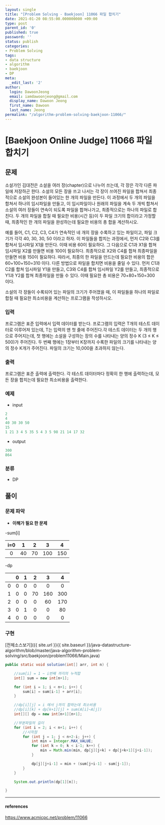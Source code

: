```yaml
---
layout: single
title: "[Problem Solving - Baekjoon] 11066 파일 합치기"
date: 2021-01-20 08:55:00.000000000 +09:00
type: post
parent_id: '0'
published: true
password: ''
status: publish
categories:
- Problem Solving
tags:
- data structure
- algorithm
- baekjoon
- DP
meta:
  _edit_last: '2'
author:
  login: DawoonJeong
  email: iamdawoonjeong@gmail.com
  display_name: Dawoon Jeong
  first_name: Dawoon
  last_name: Jeong
permalink: "/algorithm-problem-solving-baekjoon-11066/"
---
```

# [Baekjoon Online Judge] 11066 파일 합치기

## 문제
소설가인 김대전은 소설을 여러 장(chapter)으로 나누어 쓰는데, 각 장은 각각 다른 파일에 저장하곤 한다. 소설의 모든 장을 쓰고 나서는 각 장이 쓰여진 파일을 합쳐서 최종적으로 소설의 완성본이 들어있는 한 개의 파일을 만든다. 이 과정에서 두 개의 파일을 합쳐서 하나의 임시파일을 만들고, 이 임시파일이나 원래의 파일을 계속 두 개씩 합쳐서 소설의 여러 장들이 연속이 되도록 파일을 합쳐나가고, 최종적으로는 하나의 파일로 합친다. 두 개의 파일을 합칠 때 필요한 비용(시간 등)이 두 파일 크기의 합이라고 가정할 때, 최종적인 한 개의 파일을 완성하는데 필요한 비용의 총 합을 계산하시오.

예를 들어, C1, C2, C3, C4가 연속적인 네 개의 장을 수록하고 있는 파일이고, 파일 크기가 각각 40, 30, 30, 50 이라고 하자. 이 파일들을 합치는 과정에서, 먼저 C2와 C3를 합쳐서 임시파일 X1을 만든다. 이때 비용 60이 필요하다. 그 다음으로 C1과 X1을 합쳐 임시파일 X2를 만들면 비용 100이 필요하다. 최종적으로 X2와 C4를 합쳐 최종파일을 만들면 비용 150이 필요하다. 따라서, 최종의 한 파일을 만드는데 필요한 비용의 합은 60+100+150=310 이다. 다른 방법으로 파일을 합치면 비용을 줄일 수 있다. 먼저 C1과 C2를 합쳐 임시파일 Y1을 만들고, C3와 C4를 합쳐 임시파일 Y2를 만들고, 최종적으로 Y1과 Y2를 합쳐 최종파일을 만들 수 있다. 이때 필요한 총 비용은 70+80+150=300 이다.

소설의 각 장들이 수록되어 있는 파일의 크기가 주어졌을 때, 이 파일들을 하나의 파일로 합칠 때 필요한 최소비용을 계산하는 프로그램을 작성하시오.

### 입력
프로그램은 표준 입력에서 입력 데이터를 받는다. 프로그램의 입력은 T개의 테스트 데이터로 이루어져 있는데, T는 입력의 맨 첫 줄에 주어진다.각 테스트 데이터는 두 개의 행으로 주어지는데, 첫 행에는 소설을 구성하는 장의 수를 나타내는 양의 정수 K (3 ≤ K ≤ 500)가 주어진다. 두 번째 행에는 1장부터 K장까지 수록한 파일의 크기를 나타내는 양의 정수 K개가 주어진다. 파일의 크기는 10,000을 초과하지 않는다.

### 출력
프로그램은 표준 출력에 출력한다. 각 테스트 데이터마다 정확히 한 행에 출력하는데, 모든 장을 합치는데 필요한 최소비용을 출력한다.

### 예제

- input

```java
2
4
40 30 30 50
15
1 21 3 4 5 35 5 4 3 5 98 21 14 17 32
```

- output

```java
300
864
```

### 분류
- DP

## 풀이

### 문제 파악
- **이해가 필요 한 문제**

-sum[i]

| i=0 |   1  |    2 |    3 |   4  |
|:---:|:----:|:----:|:----:|:----:|
|  0  |   40 |   70 |  100 |  150 |

-dp

|     |    0 |   1  |    2 |    3 |   4  |
|:---:|:----:|:----:|:----:|:----:|:----:|
|  0  |    0 |   0  |    0 |    0 |   0  |
|  1  |    0 |   0  |   70 |  160 |  300 |
|  2  |    0 |   0  |    0 |   60 |  170 |
|  3  |    0 |   1  |    0 |    0 |   80 |
|  4  |    0 |   0  |    0 |    0 |    0 |


### 구현


[전체소스보기]({{ site.url }}{{ site.baseurl }}/java-datastructure-algorithm/blob/master/java-algorithm-problem-solving/src/baekjoon/problem11066/Main.java)


```java
public static void solution(int[] arr, int n) {

    //sum[i] = 1 ~ i번째 까지의 누적합
    int[] sum = new int[n+1];

    for (int i = 1; i < n+1; i++) {
        sum[i] = sum[i-1] + arr[i];
    }

    //dp[i][j] = i 에서 j까지 합하는데 최소비용
    //dp[i][k] + dp[k+1][j] + sum(A[i]~A[j])
    int[][] dp = new int[n+1][n+1];

    //부분파일의 길이
    for (int i = 2; i < n+1; i++) {
        //시작점
        for (int j = 1; j < n+2-i; j++) {
            int min = Integer.MAX_VALUE;
            for (int k = 0; k < i-1; k++) {
                min = Math.min(min, dp[j][j+k] + dp[j+k+1][j+i-1]);
            }

            dp[j][j+i-1] = min + (sum[j+i-1] - sum[j-1]);
        }
    }

    System.out.println(dp[1][n]);

}
```


---

#### references
<https://www.acmicpc.net/problem/11066>
